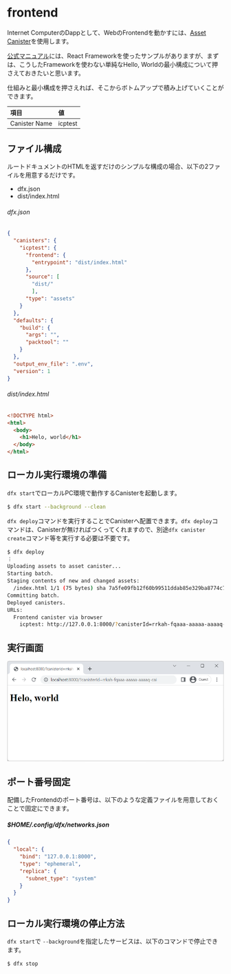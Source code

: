 # frontend

Internet ComputerのDappとして、WebのFrontendを動かすには、[Asset Canister](https://github.com/dfinity/sdk/tree/master/src/canisters/frontend/ic-frontend-canister)を使用します。

[公式マニュアル](https://internetcomputer.org/docs/current/developer-docs/frontend/)には、React Frameworkを使ったサンプルがありますが、まずは、こうしたFrameworkを使わない単純なHello, Worldの最小構成について押さえておきたいと思います。

仕組みと最小構成を押さえれば、そこからボトムアップで積み上げていくことができます。

|項目         |値     |
|:------------|:------|
|Canister Name|icptest|

## ファイル構成

ルートドキュメントのHTMLを返すだけのシンプルな構成の場合、以下の2ファイルを用意するだけです。

- dfx.json
- dist/index.html

###### dfx.json

```json
{
  "canisters": {
    "icptest": {
      "frontend": {
        "entrypoint": "dist/index.html"
      },
      "source": [
        "dist/"
        ],
      "type": "assets"
    }
  },
  "defaults": {
    "build": {
      "args": "",
      "packtool": ""
    }
  },
  "output_env_file": ".env",
  "version": 1
}
```

###### dist/index.html

```html
<!DOCTYPE html>
<html>
  <body>
    <h1>Helo, world</h1>
  </body>
</html>
```

## ローカル実行環境の準備

`dfx start`でローカルPC環境で動作するCanisterを起動します。

```bash
$ dfx start --background --clean
```

`dfx deploy`コマンドを実行することでCanisterへ配置できます。`dfx deploy`コマンドは、Canisterが無ければつくってくれますので、別途`dfx canister create`コマンド等を実行する必要は不要です。

```bash
$ dfx deploy
︙
Uploading assets to asset canister...
Starting batch.
Staging contents of new and changed assets:
  /index.html 1/1 (75 bytes) sha 7a5fe09fb12f60b99511ddab85e329ba8774c71aba3df1a4616ea7438d49f442 
Committing batch.
Deployed canisters.
URLs:
  Frontend canister via browser
    icptest: http://127.0.0.1:8000/?canisterId=rrkah-fqaaa-aaaaa-aaaaq-cai
```

## 実行画面

![](../.gitbook/assets/development/test0004_frontend/01_helloworld.png)


## ポート番号固定

配備したFrontendのポート番号は、以下のような定義ファイルを用意しておくことで固定にできます。
##### $HOME/.config/dfx/networks.json

```json
{
  "local": {
    "bind": "127.0.0.1:8000",
    "type": "ephemeral",
    "replica": {
      "subnet_type": "system"
    }
  }
}
```

## ローカル実行環境の停止方法

`dfx start`で `--background`を指定したサービスは、以下のコマンドで停止できます。

```bash
$ dfx stop
```
